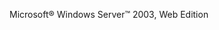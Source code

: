 <Token xmlns:xlink="http://www.w3.org/1999/xlink">Microsoft® Windows Server™ 2003, Web Edition</Token>